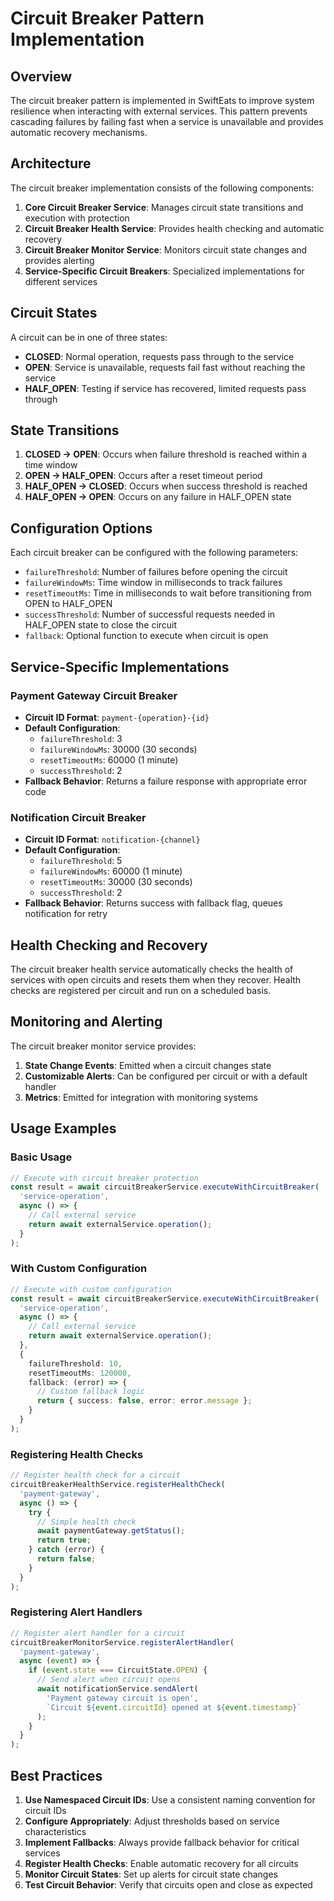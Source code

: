 # Circuit Breaker Pattern Implementation

## Overview

The circuit breaker pattern is implemented in SwiftEats to improve system resilience when interacting with external services. This pattern prevents cascading failures by failing fast when a service is unavailable and provides automatic recovery mechanisms.

## Architecture

The circuit breaker implementation consists of the following components:

1. **Core Circuit Breaker Service**: Manages circuit state transitions and execution with protection
2. **Circuit Breaker Health Service**: Provides health checking and automatic recovery
3. **Circuit Breaker Monitor Service**: Monitors circuit state changes and provides alerting
4. **Service-Specific Circuit Breakers**: Specialized implementations for different services

## Circuit States

A circuit can be in one of three states:

- **CLOSED**: Normal operation, requests pass through to the service
- **OPEN**: Service is unavailable, requests fail fast without reaching the service
- **HALF_OPEN**: Testing if service has recovered, limited requests pass through

## State Transitions

1. **CLOSED → OPEN**: Occurs when failure threshold is reached within a time window
2. **OPEN → HALF_OPEN**: Occurs after a reset timeout period
3. **HALF_OPEN → CLOSED**: Occurs when success threshold is reached
4. **HALF_OPEN → OPEN**: Occurs on any failure in HALF_OPEN state

## Configuration Options

Each circuit breaker can be configured with the following parameters:

- `failureThreshold`: Number of failures before opening the circuit
- `failureWindowMs`: Time window in milliseconds to track failures
- `resetTimeoutMs`: Time in milliseconds to wait before transitioning from OPEN to HALF_OPEN
- `successThreshold`: Number of successful requests needed in HALF_OPEN state to close the circuit
- `fallback`: Optional function to execute when circuit is open

## Service-Specific Implementations

### Payment Gateway Circuit Breaker

- **Circuit ID Format**: `payment-{operation}-{id}`
- **Default Configuration**:
  - `failureThreshold`: 3
  - `failureWindowMs`: 30000 (30 seconds)
  - `resetTimeoutMs`: 60000 (1 minute)
  - `successThreshold`: 2
- **Fallback Behavior**: Returns a failure response with appropriate error code

### Notification Circuit Breaker

- **Circuit ID Format**: `notification-{channel}`
- **Default Configuration**:
  - `failureThreshold`: 5
  - `failureWindowMs`: 60000 (1 minute)
  - `resetTimeoutMs`: 30000 (30 seconds)
  - `successThreshold`: 2
- **Fallback Behavior**: Returns success with fallback flag, queues notification for retry

## Health Checking and Recovery

The circuit breaker health service automatically checks the health of services with open circuits and resets them when they recover. Health checks are registered per circuit and run on a scheduled basis.

## Monitoring and Alerting

The circuit breaker monitor service provides:

1. **State Change Events**: Emitted when a circuit changes state
2. **Customizable Alerts**: Can be configured per circuit or with a default handler
3. **Metrics**: Emitted for integration with monitoring systems

## Usage Examples

### Basic Usage

```typescript
// Execute with circuit breaker protection
const result = await circuitBreakerService.executeWithCircuitBreaker(
  'service-operation',
  async () => {
    // Call external service
    return await externalService.operation();
  }
);
```

### With Custom Configuration

```typescript
// Execute with custom configuration
const result = await circuitBreakerService.executeWithCircuitBreaker(
  'service-operation',
  async () => {
    // Call external service
    return await externalService.operation();
  },
  {
    failureThreshold: 10,
    resetTimeoutMs: 120000,
    fallback: (error) => {
      // Custom fallback logic
      return { success: false, error: error.message };
    }
  }
);
```

### Registering Health Checks

```typescript
// Register health check for a circuit
circuitBreakerHealthService.registerHealthCheck(
  'payment-gateway',
  async () => {
    try {
      // Simple health check
      await paymentGateway.getStatus();
      return true;
    } catch (error) {
      return false;
    }
  }
);
```

### Registering Alert Handlers

```typescript
// Register alert handler for a circuit
circuitBreakerMonitorService.registerAlertHandler(
  'payment-gateway',
  async (event) => {
    if (event.state === CircuitState.OPEN) {
      // Send alert when circuit opens
      await notificationService.sendAlert(
        'Payment gateway circuit is open',
        `Circuit ${event.circuitId} opened at ${event.timestamp}`
      );
    }
  }
);
```

## Best Practices

1. **Use Namespaced Circuit IDs**: Use a consistent naming convention for circuit IDs
2. **Configure Appropriately**: Adjust thresholds based on service characteristics
3. **Implement Fallbacks**: Always provide fallback behavior for critical services
4. **Register Health Checks**: Enable automatic recovery for all circuits
5. **Monitor Circuit States**: Set up alerts for circuit state changes
6. **Test Circuit Behavior**: Verify that circuits open and close as expected

